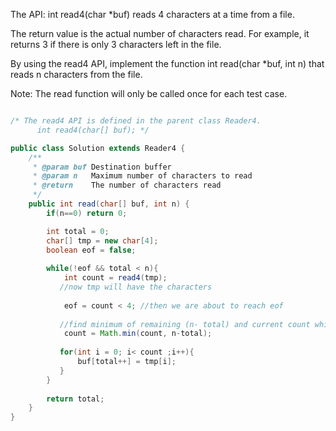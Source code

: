 The API: int read4(char *buf) reads 4 characters at a time from a file.

The return value is the actual number of characters read. For example, it returns 3 if there is only 3 characters left in the file.

By using the read4 API, implement the function int read(char *buf, int n) that reads n characters from the file.

Note:
The read function will only be called once for each test case.

```java

/* The read4 API is defined in the parent class Reader4.
      int read4(char[] buf); */

public class Solution extends Reader4 {
    /**
     * @param buf Destination buffer
     * @param n   Maximum number of characters to read
     * @return    The number of characters read
     */
    public int read(char[] buf, int n) {
        if(n==0) return 0;

        int total = 0;
        char[] tmp = new char[4];
        boolean eof = false;
        
        while(!eof && total < n){
            int count = read4(tmp);
           //now tmp will have the characters
           
            eof = count < 4; //then we are about to reach eof
           
           //find minimum of remaining (n- total) and current count whichever is lower
            count = Math.min(count, n-total);
           
           for(int i = 0; i< count ;i++){
               buf[total++] = tmp[i];
           }
        }
        
        return total;
    }
}
```
